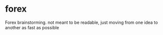 # forex
Forex brainstorming. not meant to be readable, just moving from one idea to another as fast as possible

